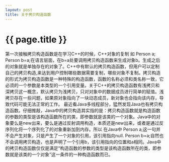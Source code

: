 ```yaml
---
layout: post
title: 关于拷贝构造函数
---
```


{{ page.title }}
================


第一次接触拷贝构造函数是在学习C++的时候，C++对象的复制 如 Person a;  Person b=a;在语言层面，在b=a处要调用拷贝构造函数来生成对象b。生成之后的对象就是单独存在的对象了。C++中有默认的拷贝构造函数，但用户可以定制自己的拷贝构造,来达到用户控制哪些数据需要复制，哪些对象不复制。拷贝构造的形式为拷贝构造函数是一种特殊的构造函数，函数的名称必须和类名称一致，它必须的一个参数是本类型的一个引用变量。关于C++的拷贝构造函数有浅拷贝和深拷贝这一概念，默认拷贝为浅拷贝，只对对象中的数据成员进行简单的赋值。浅拷贝存在一些问题，如果原对象指向了一块动态成员，新对象也会指向该内存，导致代码可能无法正常的工作。 最近看Java多线程部分，猛然发现Java也有拷贝构造函数。仔细推敲，Java中的拷贝构造其实指的是：拷贝构造函数就是构造函数的参数的类型是该构造函数所在的类，即参数就是该类的一个对象。Java中的对象要么是new出来，要么是通过反射调用构造，本质还是new出来，或者是通过反序列化将一个序列化了的对象重新加到内存。所以 在Java中  Person a;这一句并不会产生对象，只是产生了一个对象的引用，该引用指向null. Person b=a;自然也不会调用拷贝构造，也是声明了一个引用b，该引用指向的位置和a相同。Java中的拷贝构造函数仅仅是满足“构造函数的参数的类型是该构造函数所在的类，即参数就是该类的一个对象”这一条件的一种构造函数而已。